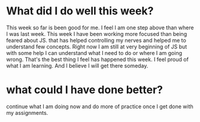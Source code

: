 # What did I do well this week?
This week so far is been good for me. I feel I am one step above than where I was last week.
This week I have been working more focused than being feared about JS. that has helped  controlling my nerves and helped me to understand few concepts. Right now I am still at very beginning of JS but with some help I can understand what I need to do or where I am going wrong.  That's the best thing I feel has happened this week. I feel proud of what I am learning. And I believe I will get there someday.
# what could I have done better?
continue what I am doing now and do more of practice once I get done with my assignments.
